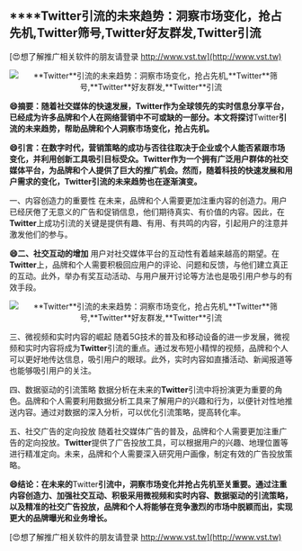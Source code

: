 ## ****Twitter**引流的未来趋势：洞察市场变化，抢占先机,**Twitter**筛号,**Twitter**好友群发,**Twitter**引流**

[😍想了解推广相关软件的朋友请登录 http://www.vst.tw](http://www.vst.tw)

 <center><img src="https://vst.tw/MP4/tuiguang/png/2.png" alt="**Twitter**引流的未来趋势：洞察市场变化，抢占先机,**Twitter**筛号,**Twitter**好友群发,**Twitter**引流"></center>

**😄摘要：随着社交媒体的快速发展，**Twitter**作为全球领先的实时信息分享平台，已经成为许多品牌和个人在网络营销中不可或缺的一部分。本文将探讨**Twitter**引流的未来趋势，帮助品牌和个人洞察市场变化，抢占先机。**

**😄引言：在数字时代，营销策略的成功与否往往取决于企业或个人能否紧跟市场变化，并利用创新工具吸引目标受众。**Twitter**作为一个拥有广泛用户群体的社交媒体平台，为品牌和个人提供了巨大的推广机会。然而，随着科技的快速发展和用户需求的变化，**Twitter**引流的未来趋势也在逐渐演变。**

一、内容创造力的重要性
在未来，品牌和个人需要更加注重内容的创造力。用户已经厌倦了无意义的广告和促销信息，他们期待真实、有价值的内容。因此，在**Twitter**上成功引流的关键是提供有趣、有用、有共鸣的内容，引起用户的注意并激发他们的参与。

**😄二、社交互动的增加**
用户对社交媒体平台的互动性有着越来越高的期望。在**Twitter**上，品牌和个人需要积极回应用户的评论、问题和反馈，与他们建立真正的互动。此外，举办有奖互动活动、与用户展开讨论等方法也是吸引用户参与的有效手段。

 <center><img src="https://vst.tw/MP4/tuiguang/png/4.png" alt="**Twitter**引流的未来趋势：洞察市场变化，抢占先机,**Twitter**筛号,**Twitter**好友群发,**Twitter**引流"></center>

三、微视频和实时内容的崛起
随着5G技术的普及和移动设备的进一步发展，微视频和实时内容将成为**Twitter**引流的重点。通过发布短小精悍的视频，品牌和个人可以更好地传达信息，吸引用户的眼球。此外，实时内容如直播活动、新闻报道等也能够吸引用户的关注。

四、数据驱动的引流策略
数据分析在未来的**Twitter**引流中将扮演更为重要的角色。品牌和个人需要利用数据分析工具来了解用户的兴趣和行为，以便针对性地推送内容。通过对数据的深入分析，可以优化引流策略，提高转化率。

五、社交广告的定向投放
随着社交媒体广告的普及，品牌和个人需要更加注重广告的定向投放。**Twitter**提供了广告投放工具，可以根据用户的兴趣、地理位置等进行精准定向。未来，品牌和个人需要深入研究用户画像，制定有效的广告投放策略。

**😄结论：在未来的**Twitter**引流中，洞察市场变化并抢占先机至关重要。通过注重内容创造力、加强社交互动、积极采用微视频和实时内容、数据驱动的引流策略，以及精准的社交广告投放，品牌和个人将能够在竞争激烈的市场中脱颖而出，实现更大的品牌曝光和业务增长。**

[😍想了解推广相关软件的朋友请登录 http://www.vst.tw](http://www.vst.tw)



